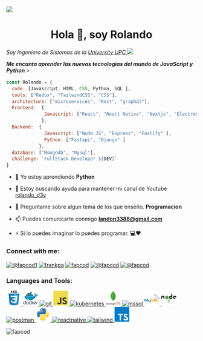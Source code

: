 <img src="https://user-images.githubusercontent.com/33987212/90967020-ff745080-e49e-11ea-96fb-891eb03b2dee.gif" width="860">
<h1 align="center">Hola 👋, soy Rolando </h1>

<p><em>Soy Ingeniero de Sistemas de la <a href="https://www.upc.edu.pe/" target="blank" >University UPC </a><img  src="https://www.upc.edu.pe/static/img/logo_upc_red.png" width="26">
</em></p>

<em><b> Me encanta aprender las nuevas tecnologias del mundo de JavaScript y Python </b> > </em>

```javascript
const Rolando = {
  code: [Javascript, HTML, CSS, Python, SQL ],
  tools: ["Redux", "TailwindCSS", "CSS"],
  architecture: ["microservices", "Rest", "graphql"],
  Frontend:  {
              Javascript: ["React", "React Native", "Nextjs", "Electron JS"],
             },
  Backend:  {
              Javascript: ["Node JS", "Express", "Fastify" ],
              Python: ["Fastapi", "Django" ]
            },
  database: ["Mongodb", "Mysql"],
  challenge: `FullStack Developer ${DEV}`
}
```



- 🌱 Yo estoy aprendiendo **Python**

- 🤝 Estoy buscando ayuda para mantener mi canal de Youtube [rolando_d3v](https://www.youtube.com/@rolando_d3v)

- 💬 Preguntame sobre algun tema de los que enseño. **Programacion**

- 📫 Puedes comunicarte conmigo **landon3388@gmail.com**

- ⚡ Si lo puedes imaginar lo puedes programar. **💻❤️**

<h3 align="left">Connect with me:</h3>
<p align="left">
<a href="https://twitter.com/landon3388" target="blank"><img align="center" src="https://raw.githubusercontent.com/rahuldkjain/github-profile-readme-generator/master/src/images/icons/Social/twitter.svg" alt="@fapcod1" height="30" width="40" /></a>
<a href="https://linkedin.com/in/rolando-abraham-mamani-flores" target="blank"><img align="center" src="https://raw.githubusercontent.com/rahuldkjain/github-profile-readme-generator/master/src/images/icons/Social/linked-in-alt.svg" alt="frankpa" height="30" width="40" /></a>
<a href="https://fb.com/rolandod3v" target="blank"><img align="center" src="https://raw.githubusercontent.com/rahuldkjain/github-profile-readme-generator/master/src/images/icons/Social/facebook.svg" alt="fapcod" height="30" width="40" /></a>
<a href="https://instagram.com/rolando_d3v" target="blank"><img align="center" src="https://raw.githubusercontent.com/rahuldkjain/github-profile-readme-generator/master/src/images/icons/Social/instagram.svg" alt="@fapcod" height="30" width="40" /></a>
<a href="https://www.youtube.com/@rolando_d3v" target="blank"><img align="center" src="https://raw.githubusercontent.com/rahuldkjain/github-profile-readme-generator/master/src/images/icons/Social/youtube.svg" alt="@fapcod" height="30" width="40" /></a>
</p>


<h3 align="left">Languages and Tools:</h3>
<p align="left">


  <a href="https://www.w3schools.com/css/" target="_blank" rel="noreferrer">
    <img
      src="https://raw.githubusercontent.com/devicons/devicon/master/icons/css3/css3-original-wordmark.svg"
      alt="css3"
      width="40"
      height="40"
    />
  </a>
  <a href="https://www.docker.com/" target="_blank" rel="noreferrer">
    <img
      src="https://raw.githubusercontent.com/devicons/devicon/master/icons/docker/docker-original-wordmark.svg"
      alt="docker"
      width="40"
      height="40"
    />
  </a>
  <a href="https://git-scm.com/" target="_blank" rel="noreferrer">
    <img
      src="https://www.vectorlogo.zone/logos/git-scm/git-scm-icon.svg"
      alt="git"
      width="40"
      height="40"
    />
  </a>
  <a
    href="https://developer.mozilla.org/en-US/docs/Web/JavaScript"
    target="_blank"
    rel="noreferrer"
  >
    <img
      src="https://raw.githubusercontent.com/devicons/devicon/master/icons/javascript/javascript-original.svg"
      alt="javascript"
      width="40"
      height="40"
    />
  </a>
  <a href="https://kubernetes.io" target="_blank" rel="noreferrer">
    <img
      src="https://www.vectorlogo.zone/logos/kubernetes/kubernetes-icon.svg"
      alt="kubernetes"
      width="40"
      height="40"
    />
  </a>
  <a href="https://www.mongodb.com/" target="_blank" rel="noreferrer">
    <img
      src="https://raw.githubusercontent.com/devicons/devicon/master/icons/mongodb/mongodb-original-wordmark.svg"
      alt="mongodb"
      width="40"
      height="40"
    />
  </a>
  <a
    href="https://www.microsoft.com/en-us/sql-server"
    target="_blank"
    rel="noreferrer"
  >
    <img
      src="https://www.svgrepo.com/show/303229/microsoft-sql-server-logo.svg"
      alt="mssql"
      width="40"
      height="40"
    />
  </a>
  <a href="https://www.mysql.com/" target="_blank" rel="noreferrer">
    <img
      src="https://raw.githubusercontent.com/devicons/devicon/master/icons/mysql/mysql-original-wordmark.svg"
      alt="mysql"
      width="40"
      height="40"
    />
  </a>
  <a href="https://nodejs.org" target="_blank" rel="noreferrer">
    <img
      src="https://raw.githubusercontent.com/devicons/devicon/master/icons/nodejs/nodejs-original-wordmark.svg"
      alt="nodejs"
      width="40"
      height="40"
    />
  </a>
  <a href="https://postman.com" target="_blank" rel="noreferrer">
    <img
      src="https://www.vectorlogo.zone/logos/getpostman/getpostman-icon.svg"
      alt="postman"
      width="40"
      height="40"
    />
  </a>
  <a href="https://www.python.org" target="_blank" rel="noreferrer">
    <img
      src="https://raw.githubusercontent.com/devicons/devicon/master/icons/python/python-original.svg"
      alt="python"
      width="40"
      height="40"
    />
  </a>
  <a href="https://reactnative.dev/" target="_blank" rel="noreferrer">
    <img
      src="https://reactnative.dev/img/header_logo.svg"
      alt="reactnative"
      width="40"
      height="40"
    />
  </a>
  <a href="https://tailwindcss.com/" target="_blank" rel="noreferrer">
    <img
      src="https://www.vectorlogo.zone/logos/tailwindcss/tailwindcss-icon.svg"
      alt="tailwind"
      width="40"
      height="40"
    />
  </a>
  <a href="https://www.typescriptlang.org/" target="_blank" rel="noreferrer">
    <img
      src="https://raw.githubusercontent.com/devicons/devicon/master/icons/typescript/typescript-original.svg"
      alt="typescript"
      width="40"
      height="40"
    />
  </a>
</p>




<p><img align="left" src="https://github-readme-stats.vercel.app/api/top-langs?username=rolando-d3v&show_icons=true&locale=en&layout=compact" alt="fapcod" /></p>





